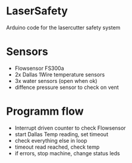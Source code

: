 # LaserSafety
Arduino code for the lasercutter safety system

# Sensors
* Flowsensor FS300a
* 2x Dallas 1Wire temperature sensors
* 3x water sensors (open when ok)
* diffence pressure sensor to check on vent

# Programm flow
* Interrupt driven counter to check Flowsensor
* start Dallas Temp reading, set timeout
* check everything else in loop
* timeout read reached, check temp
* if errors, stop machine, change status leds
